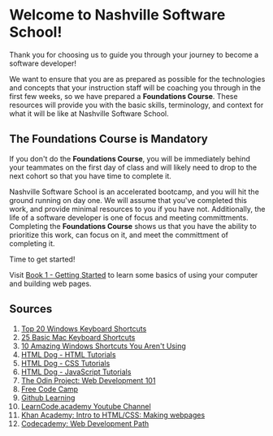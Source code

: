 # Welcome to Nashville Software School!

Thank you for choosing us to guide you through your journey to become a software developer!

We want to ensure that you are as prepared as possible for the technologies and concepts that your instruction staff will be coaching you through in the first few weeks, so we have prepared a **Foundations Course**. These resources will provide you with the basic skills, terminology, and context for what it will be like at Nashville Software School.

## The Foundations Course is Mandatory

If you don't do the **Foundations Course**, you will be immediately behind your teammates on the first day of class and will likely need to drop to the next cohort so that you have time to complete it.

Nashville Software School is an accelerated bootcamp, and you will hit the ground running on day one. We will assume that you've completed this work, and provide minimal resources to you if you have not. Additionally, the life of a software developer is one of focus and meeting committments. Completing the **Foundations Course** shows us that you have the ability to prioritize this work, can focus on it, and meet the committment of completing it.

Time to get started!



Visit [Book 1 - Getting Started](./books/book-1-your-computer/README.md) to learn some basics of using your computer and building web pages.




## Sources

1. [Top 20 Windows Keyboard Shortcuts](https://www.youtube.com/watch?v=uP0kd9_47-o)
1. [25 Basic Mac Keyboard Shortcuts](https://www.youtube.com/watch?v=AdMuZses96Q&feature=youtu.be)
1. [10 Amazing Windows Shortcuts You Aren't Using](https://www.youtube.com/watch?v=yZGjhA0B_Ws)
1. [HTML Dog - HTML Tutorials](https://www.htmldog.com/guides/html/)
1. [HTML Dog - CSS Tutorials](https://www.htmldog.com/guides/css/)
1. [HTML Dog - JavaScript Tutorials](https://www.htmldog.com/guides/javascript/)
1. [The Odin Project: Web Development 101](https://www.theodinproject.com/courses/web-development-101)
1. [Free Code Camp](https://learn.freecodecamp.org/)
1. [Github Learning](https://try.github.io/)
1. [LearnCode.academy Youtube Channel](https://www.youtube.com/channel/UCVTlvUkGslCV_h-nSAId8Sw)
1. [Khan Academy: Intro to HTML/CSS: Making webpages](https://www.khanacademy.org/computing/computer-programming/html-css)
1. [Codecademy: Web Development Path](https://www.codecademy.com/learn/paths/web-development)
